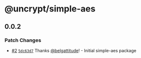 # @uncrypt/simple-aes

## 0.0.2

### Patch Changes

- [#2](https://github.com/belgattitude/uncrypt/pull/2) [`5dc63d7`](https://github.com/belgattitude/uncrypt/commit/5dc63d72a6651b69d8db388483eaf59eca54b15c) Thanks [@belgattitude](https://github.com/belgattitude)! - Initial simple-aes package
